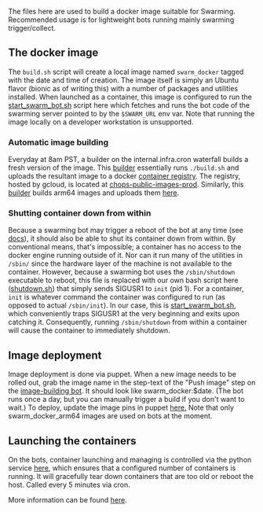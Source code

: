 The files here are used to build a docker image suitable for Swarming.
Recommended usage is for lightweight bots running mainly swarming
trigger/collect.

The docker image
--------------------------
The `build.sh` script will create a local image named `swarm_docker` tagged
with the date and time of creation. The image itself is simply an Ubuntu
flavor (bionic as of writing this) with a number of packages and utilities
installed. When launched as a container, this image is configured to run the
[start_swarm_bot.sh](https://chromium.googlesource.com/infra/infra/+/HEAD/docker/swarm_docker/start_swarm_bot.sh)
script here which fetches and runs the bot code of the swarming server pointed
to by the `$SWARM_URL` env var. Note that running the image locally on a
developer workstation is unsupported.

### Automatic image building
Everyday at 8am PST, a builder on the internal.infra.cron waterfall builds a
fresh version of the image. This [builder](https://ci.chromium.org/p/infra-internal/builders/luci.infra-internal.prod/swarm-docker-image-builder)
essentially runs `./build.sh` and uploads the resultant image to a docker
[container registry](https://docs.docker.com/registry/). The registry, hosted
by gcloud, is located at
[chops-public-images-prod](https://console.cloud.google.com/gcr/images/chops-public-images-prod/global/swarm_docker).
Similarly, this [builder](https://ci.chromium.org/p/infra-internal/builders/prod/swarm-docker-arm64-image-builder)
builds arm64 images and uploads them
[here](https://console.cloud.google.com/gcr/images/chops-public-images-prod/global/swarm_docker_arm64).

### Shutting container down from within
Because a swarming bot may trigger a reboot of the bot at any time (see
[docs](https://cs.chromium.org/chromium/infra/luci/appengine/swarming/doc/Magic-Values.md?rcl=8b90cdd97f8f088bcba2fa376ce49d9863b48902&l=65)),
it should also be able to shut its container down from within. By conventional
means, that's impossible; a container has no access to the docker engine
running outside of it. Nor can it run many of the utilities in `/sbin/` since
the hardware layer of the machine is not available to the container. However,
because a swarming bot uses the `/sbin/shutdown` executable to reboot, this
file is replaced with our own bash script here
([shutdown.sh](https://chromium.googlesource.com/infra/infra/+/HEAD/docker/swarm_docker/shutdown.sh))
that simply sends SIGUSR1 to `init` (pid 1). For a container, `init` is whatever
command the container was configured to run (as opposed to actual `/sbin/init`).
In our case, this is [start_swarm_bot.sh](https://chromium.googlesource.com/infra/infra/+/HEAD/docker/swarm_docker/start_swarm_bot.sh),
which conveniently traps SIGUSR1 at the very beginning and exits upon catching
it. Consequently, running `/sbin/shutdown` from within a container will cause
the container to immediately shutdown.


Image deployment
--------------------------
Image deployment is done via puppet. When a new image needs to be rolled out,
grab the image name in the step-text of the "Push image" step on the
[image-building bot](https://ci.chromium.org/p/infra-internal/builders/luci.infra-internal.prod/swarm-docker-image-builder).
It should look like swarm_docker:$date. (The bot runs once a day, but you can
manually trigger a build if you don't want to wait.) To deploy, update the
image pins in puppet [here.](https://chrome-internal.googlesource.com/infra/puppet/+/HEAD/puppetm/opt/puppet/conf/nodes.yaml)
Note that only swarm_docker_arm64 images are used on bots at the moment.

Launching the containers
------------------------
On the bots, container launching and managing is controlled via the python
service [here](https://chromium.googlesource.com/infra/infra/+/HEAD/infra/services/swarm_docker/),
which ensures that a configured number of containers is running. It will
gracefully tear down containers that are too old or reboot the host. Called
every 5 minutes via cron.

More information can be found [here](https://chromium.googlesource.com/infra/infra/+/HEAD/infra/services/swarm_docker/README.md).
